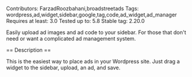 Contributors: FarzadRoozbahani,broadstreetads
Tags: wordpress,ad,widget,sidebar,google,tag,code,ad_widget,ad_manager
Requires at least: 3.0
Tested up to: 5.8
Stable tag: 2.20.0

Easily upload ad images and ad code to your sidebar. For those that don't need or
want a complicated ad management system.

== Description ==

This is the easiest way to place ads in your Wordpress site. Just drag a widget
to the sidebar, upload, an ad, and save.
